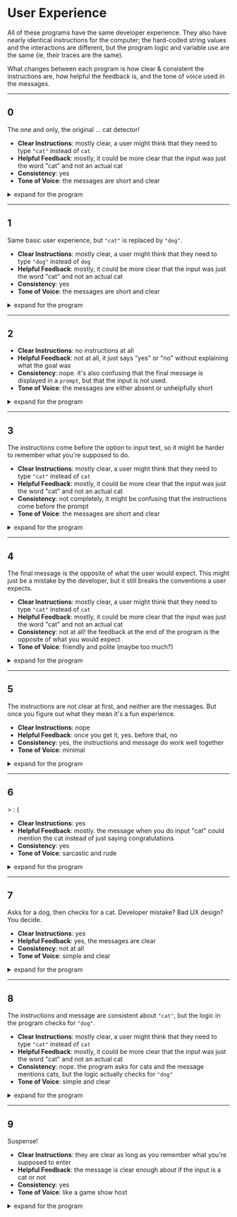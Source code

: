 # User Experience

All of these programs have the same developer experience. They also have nearly identical instructions for the computer; the hard-coded string values and the interactions are different, but the program logic and variable use are the same (ie, their traces are the same).

What changes between each program is how clear & consistent the instructions are, how helpful the feedback is, and the tone of voice used in the messages.

---

## 0

The one and only, the original ... cat detector!

- **Clear Instructions**: mostly clear, a user might think that they need to type `"cat"` instead of `cat`
- **Helpful Feedback**: mostly, it could be more clear that the input was just the word "cat" and not an actual cat
- **Consistency**: yes
- **Tone of Voice**: the messages are short and clear

<details>
<summary>expand for the program</summary>
<br>

```js
'use strict';

/* The Cat Detector

  This programs prompts the user to input a cat,
  and lets them know if they did input a cat or not.

  Data In:
    Any string

  Data Out:
    A string describing if the user's input was "cat" or not

*/

/* --- gather user input --- */

let input = null;
while (input === null) {
  input = prompt('please enter "cat"');
}

/* --- create a message --- */

let message = '';
if (input !== 'cat') {
  message = '"' + input + '" is not a cat';
} else {
  message = 'thank you for the cat';
}

/* --- display the message for the user --- */

alert(message);
```

</details>

---

## 1

Same basic user experience, but `"cat"` is replaced by `"dog"`.

- **Clear Instructions**: mostly clear, a user might think that they need to type `"dog"` instead of `dog`
- **Helpful Feedback**: mostly, it could be more clear that the input was just the word "cat" and not an actual cat
- **Consistency**: yes
- **Tone of Voice**: the messages are short and clear

<details>
<summary>expand for the program</summary>
<br>

```js
'use strict';

/* --- gather user input --- */

let input = null;
while (input === null) {
  input = prompt('please enter "dog"');
}

/* --- create a message --- */

let message = '';
if (input !== 'dog') {
  message = '"' + input + '" is not a dog';
} else {
  message = 'thank you for the dog';
}

/* --- display the message for the user --- */

alert(message);
```

</details>

---

## 2

- **Clear Instructions**: no instructions at all
- **Helpful Feedback**: not at all, it just says "yes" or "no" without explaining what the goal was
- **Consistency**: nope. it's also confusing that the final message is displayed in a `prompt`, but that the input is not used.
- **Tone of Voice**: the messages are either absent or unhelpfully short

<details>
<summary>expand for the program</summary>
<br>

```js
'use strict';

/* --- gather user input --- */

let input = null;
while (input === null) {
  input = prompt('');
}

/* --- create a message --- */

let message = '';
if (input !== 'cat') {
  message = 'no';
} else {
  message = 'yes';
}

/* --- display the message for the user --- */

prompt(message);
```

</details>

---

## 3

The instructions come before the option to input text, so it might be harder to remember what you're supposed to do.

- **Clear Instructions**: mostly clear, a user might think that they need to type `"cat"` instead of `cat`
- **Helpful Feedback**: mostly, it could be more clear that the input was just the word "cat" and not an actual cat
- **Consistency**: not completely, it might be confusing that the instructions come before the prompt
- **Tone of Voice**: the messages are short and clear

<details>
<summary>expand for the program</summary>
<br>

```js
'use strict';

/* --- gather user input --- */

let input = null;
while (input === null) {
  alert('please enter "cat"');
  input = prompt('');
}

/* --- create a message --- */

let message = '';
if (input !== 'cat') {
  message = '"' + input + '" is not a cat';
} else {
  message = 'thank you for the cat';
}

/* --- display the message for the user --- */

alert(message);
```

</details>

---

## 4

The final message is the opposite of what the user would expect. This might just be a mistake by the developer, but it still breaks the conventions a user expects.

- **Clear Instructions**: mostly clear, a user might think that they need to type `"cat"` instead of `cat`
- **Helpful Feedback**: mostly, it could be more clear that the input was just the word "cat" and not an actual cat
- **Consistency**: not at all! the feedback at the end of the program is the opposite of what you would expect
- **Tone of Voice**: friendly and polite (maybe too much?)

<details>
<summary>expand for the program</summary>
<br>

```js
'use strict';

/* --- gather user input --- */

let input = null;
while (input === null) {
  input = prompt(
    'Hello! Welcome to the Cat Detector. \n\nPlease enter "cat", cats make everything better.',
  );
}

/* --- create a message --- */

let message = '';
if (input !== 'cat') {
  message = 'Thank you for the cat! \n\nWe hope you have a fabulous day.';
} else {
  message =
    '"' +
    input +
    '" is not a cat. \n\nThat\'s not a problem, you can always try again!';
}

/* --- display the message for the user --- */

alert(message);
```

</details>

---

## 5

The instructions are not clear at first, and neither are the messages. But once you figure out what they mean it's a fun experience.

- **Clear Instructions**: nope
- **Helpful Feedback**: once you get it, yes. before that, no
- **Consistency**: yes, the instructions and message do work well together
- **Tone of Voice**: minimal

<details>
<summary>expand for the program</summary>
<br>

```js
'use strict';

/* --- gather user input --- */

let input = null;
while (input === null) {
  input = prompt('cat');
}

/* --- create a message --- */

let message = '';
if (input !== 'cat') {
  message = ':(';
} else {
  message = ':)';
}

/* --- display the message for the user --- */

alert(message);
```

</details>

---

## 6

\> : (

- **Clear Instructions**: yes
- **Helpful Feedback**: mostly. the message when you do input "cat" could mention the cat instead of just saying congratulations
- **Consistency**: yes
- **Tone of Voice**: sarcastic and rude

<details>
<summary>expand for the program</summary>
<br>

```js
'use strict';

/* --- gather user input --- */

let input = null;
while (input === null) {
  input = prompt('type "cat" and press "enter"');
}

/* --- create a message --- */

let message = '';
if (input !== 'cat') {
  message = 'are you stupid? "' + input + '" is not a cat.';
} else {
  message = 'so you can read, congratulations.';
}

/* --- display the message for the user --- */

alert(message);
```

</details>

---

## 7

Asks for a dog, then checks for a cat. Developer mistake? Bad UX design? You decide.

- **Clear Instructions**: yes
- **Helpful Feedback**: yes, the messages are clear
- **Consistency**: not at all
- **Tone of Voice**: simple and clear

<details>
<summary>expand for the program</summary>
<br>

```js
'use strict';

/* --- gather user input --- */

let input = null;
while (input === null) {
  input = prompt('please enter "dog"');
}

/* --- create a message --- */

let message = '';
if (input !== 'cat') {
  message = '"' + input + '" is not a cat';
} else {
  message = 'thank you for the cat';
}

/* --- display the message for the user --- */

alert(message);
```

</details>

---

## 8

The instructions and message are consistent about `"cat"`, but the logic in the program checks for `"dog"`.

- **Clear Instructions**: mostly clear, a user might think that they need to type `"cat"` instead of `cat`
- **Helpful Feedback**: mostly, it could be more clear that the input was just the word "cat" and not an actual cat
- **Consistency**: nope. the program asks for cats and the message mentions cats, but the logic actually checks for `"dog"`
- **Tone of Voice**: simple and clear

<details>
<summary>expand for the program</summary>
<br>

```js
'use strict';

/* --- gather user input --- */

let input = null;
while (input === null) {
  input = prompt('please enter "cat"');
}

/* --- create a message --- */

let message = '';
if (input !== 'dog') {
  message = '"' + input + '" is not a cat';
} else {
  message = 'thank you for the cat';
}

/* --- display the message for the user --- */

alert(message);
```

</details>

---

## 9

Suspense!

- **Clear Instructions**: they are clear as long as you remember what you're supposed to enter
- **Helpful Feedback**: the message is clear enough about if the input is a cat or not
- **Consistency**: yes
- **Tone of Voice**: like a game show host

<details>
<summary>expand for the program</summary>
<br>

```js
'use strict';

/* --- gather user input --- */

let input = null;
while (input === null) {
  alert('please');
  alert('enter');
  alert('"cat"');
  alert('...');
  input = prompt('now!');
}

/* --- create a message --- */

let message = '';
if (input !== 'cat') {
  message = '"' + input + '" is not a cat';
} else {
  message = 'thank you for the cat';
}

/* --- display the message for the user --- */

alert('ready for your results?');
alert('are you sure?');
alert('...');
alert(message);
alert('all done!');
```

</details>
